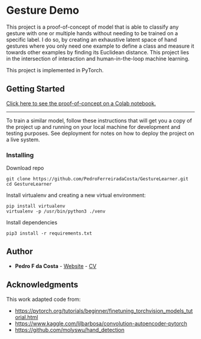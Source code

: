 # Gesture Demo

This project is a proof-of-concept of model
 that is able  to classify any gesture with
  one or multiple hands without  needing to
   be trained on a specific label. I do so, by 
   creating an exhaustive latent space of hand 
   gestures where you only need one example to 
   define a class and measure it towards other
   examples by finding its Euclidean distance.
   This project lies  in the intersection of interaction 
   and human-in-the-loop machine learning.
   
   This project is implemented in PyTorch.
   
## Getting Started
[Click here to see the proof-of-concept on a Colab notebook.](https://github.com/PedroFerreiradaCosta/FaceFitOpt)

____

To train a similar model, follow these instructions that 
will get you a copy of the project up and running on your
 local machine for development and testing purposes. See
  deployment for notes on how to deploy the project on a live system.

### Installing 
Download repo
```
git clone https://github.com/PedroFerreiradaCosta/GestureLearner.git
cd GestureLearner
```
Install virtualenv and creating a new virtual environment:
```
pip install virtualenv
virtualenv -p /usr/bin/python3 ./venv
```
Install dependencies
```
pip3 install -r requirements.txt
```
## Author
* **Pedro F da Costa** - [Website](http://pedroferreiradacosta.github.io/) - [CV](https://pedroferreiradacosta.github.io//assets/CV_Pedro_daCosta.pdf)

## Acknowledgments
This work adapted code from:
* https://pytorch.org/tutorials/beginner/finetuning_torchvision_models_tutorial.html
* https://www.kaggle.com/ljlbarbosa/convolution-autoencoder-pytorch
* https://github.com/molyswu/hand_detection